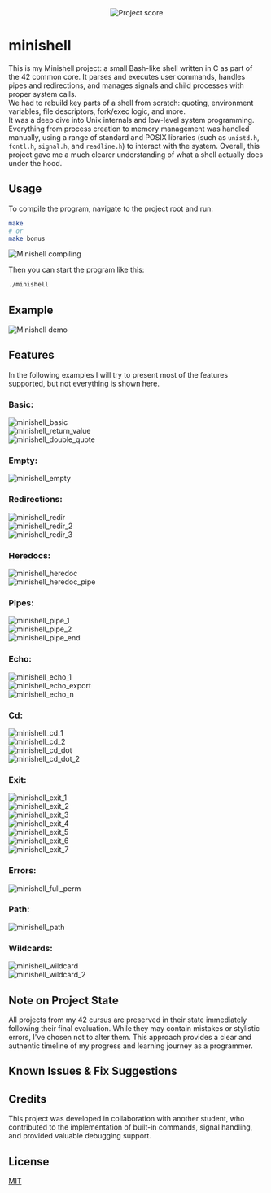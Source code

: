    <div align="center">
  <img src="https://i.ibb.co/W4BbX6FL/Screenshot-from-2025-06-24-12-50-29.png" alt="Project score">
</div>

# minishell

 This is my Minishell project: a small Bash-like shell written in C as part of the 42 common core. It parses and executes user commands, handles pipes and redirections, and manages signals and child processes with proper system calls.  
We had to rebuild key parts of a shell from scratch: quoting, environment variables, file descriptors, fork/exec logic, and more.  
It was a deep dive into Unix internals and low-level system programming. Everything from process creation to memory management was handled manually, using a range of standard and POSIX libraries (such as `unistd.h`, `fcntl.h`, `signal.h`, and `readline.h`) to interact with the system. Overall, this project gave me a much clearer understanding of what a shell actually does under the hood.  

## Usage

To compile the program, navigate to the project root and run:  
```bash
make
# or
make bonus
```

![Minishell compiling](https://github.com/user-attachments/assets/e0f29a5f-1b22-4f1c-b402-055fd333b20f)  

Then you can start the program like this:  
```bash
./minishell
```

## Example

![Minishell demo](https://github.com/user-attachments/assets/56ccdaf8-9669-44b4-a6bc-3904160a811a)  

## Features

In the following examples I will try to present most of the features supported, but not everything is shown here.  

### Basic:  
![minishell_basic](https://github.com/user-attachments/assets/df54efc1-0609-4753-a9d2-1e9185492a45)  
![minishell_return_value](https://github.com/user-attachments/assets/a5463496-940b-4609-a2c3-a33e3f521b2b)  
![minishell_double_quote](https://github.com/user-attachments/assets/5fce475a-d2ae-4047-b4a6-df76d0b2e97c)  

### Empty:  
![minishell_empty](https://github.com/user-attachments/assets/ffb13913-a55f-4b87-845a-c43b83397dad)  

### Redirections:  
![minishell_redir](https://github.com/user-attachments/assets/e93ff3d6-a88f-4fb0-8271-b037b4379b56)  
![minishell_redir_2](https://github.com/user-attachments/assets/7f7b3178-2aaa-43a3-807c-691c8dc760eb)  
![minishell_redir_3](https://github.com/user-attachments/assets/02b314c2-539b-492b-9909-ec171540aba3)  

### Heredocs:  
![minishell_heredoc](https://github.com/user-attachments/assets/4257c447-f46a-44ef-8dda-7662f9a6d49a)  
![minishell_heredoc_pipe](https://github.com/user-attachments/assets/ddd9b0c5-cc7f-404e-afb8-ba112def9266)  

### Pipes:  
![minishell_pipe_1](https://github.com/user-attachments/assets/ebc7c9cb-6a78-465b-a41f-f7acaa22ed9a)  
![minishell_pipe_2](https://github.com/user-attachments/assets/25f270c8-6932-478a-a39c-1f4430907981)  
![minishell_pipe_end](https://github.com/user-attachments/assets/dcf19219-a10f-4e70-95eb-9868fce021dd)  

### Echo:  
![minishell_echo_1](https://github.com/user-attachments/assets/109d88ec-1cbc-4a6b-b7ab-8a8ce99b278b)  
![minishell_echo_export](https://github.com/user-attachments/assets/1d08b70b-bff1-43f6-ba93-d7319d7c4653)  
![minishell_echo_n](https://github.com/user-attachments/assets/f17c1141-aec7-40c5-8115-3b36eee6dc95)  

### Cd:  
![minishell_cd_1](https://github.com/user-attachments/assets/8522052a-81f4-4ee9-af47-aa1e8a6f0335)  
![minishell_cd_2](https://github.com/user-attachments/assets/9280b27f-18f5-4339-95c8-b151ccd8cbb3)  
![minishell_cd_dot](https://github.com/user-attachments/assets/0827dff4-8a5b-4f30-8a77-97101020eafc)  
![minishell_cd_dot_2](https://github.com/user-attachments/assets/dea4832c-b444-4d11-820f-8e5cfec30227)  

### Exit:  
![minishell_exit_1](https://github.com/user-attachments/assets/bc9f4ef4-0d0b-4d68-a2e1-a47761480ba9)  
![minishell_exit_2](https://github.com/user-attachments/assets/0dbe5a66-16a5-4b9a-a7b2-71cdbbaaa92c)  
![minishell_exit_3](https://github.com/user-attachments/assets/a5ba2011-d1cd-412c-b567-f39cc49356f0)  
![minishell_exit_4](https://github.com/user-attachments/assets/bed61fa2-1198-4640-92db-f213adf6d224)  
![minishell_exit_5](https://github.com/user-attachments/assets/129bfcd7-7285-4b91-9681-f1c0f3093497)  
![minishell_exit_6](https://github.com/user-attachments/assets/8034b6cb-c38a-477d-84d7-c5d6deb07de8)  
![minishell_exit_7](https://github.com/user-attachments/assets/33eb0e65-67fe-4861-b0df-eebb560d357b)  

### Errors:  
![minishell_full_perm](https://github.com/user-attachments/assets/f6ca1552-2c66-40fe-87d5-563120604dc8)  

### Path:  
![minishell_path](https://github.com/user-attachments/assets/bc039d91-7081-4a10-adff-116ac43fb208)  

### Wildcards:  
![minishell_wildcard](https://github.com/user-attachments/assets/ebbac2d3-7fc8-4a41-bbbc-63c911c15245)  
![minishell_wildcard_2](https://github.com/user-attachments/assets/0dbd7a4e-681c-47ac-b47c-b4c2eb3a8032)  

## Note on Project State

All projects from my 42 cursus are preserved in their state immediately following their final evaluation. While they may contain mistakes or stylistic errors, I've chosen not to alter them. This approach provides a clear and authentic timeline of my progress and learning journey as a programmer.

## Known Issues & Fix Suggestions


## Credits

This project was developed in collaboration with another student, who contributed to the implementation of built-in commands, signal handling, and provided valuable debugging support.

## License

[MIT](https://choosealicense.com/licenses/mit/)  
